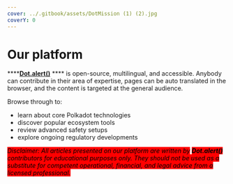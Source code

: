```yaml
---
cover: ../.gitbook/assets/DotMission (1) (2).jpg
coverY: 0
---
```


# Our platform

****[**Dot.alert()**](../) **** is open-source, multilingual, and accessible. Anybody can contribute in their area of expertise, pages can be auto translated in the browser, and the content is targeted at the general audience.

Browse through to:

* learn about core Polkadot technologies
* discover popular ecosystem tools
* review advanced safety setups
* explore ongoing regulatory developments

_<mark style="background-color:red;"></mark>_

_<mark style="background-color:red;">Disclaimer: All articles presented on our platform are written by</mark> <mark style="background-color:red;"></mark><mark style="background-color:red;">**Dot.alert()**</mark> <mark style="background-color:red;"></mark><mark style="background-color:red;">contributors for educational purposes only. They should not be used as a substitute for competent operational, financial, and legal advice from a licensed professional.</mark>_&#x20;

